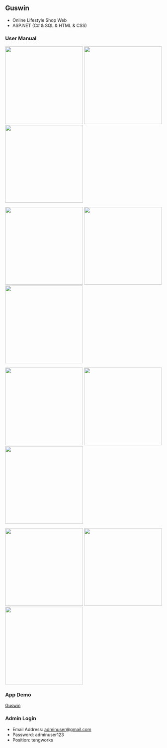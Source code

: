 ## Guswin
- Online Lifestyle Shop Web
- ASP.NET (C# & SQL & HTML & CSS)

### User Manual
<img src="https://user-images.githubusercontent.com/54095039/155366853-9590da92-405b-4941-ba5d-7ee668685b19.png" width="250"> <img src="https://user-images.githubusercontent.com/54095039/155366855-4ece6859-9ee4-4011-8c13-006bc980ba5f.png" width="250"> <img src="https://user-images.githubusercontent.com/54095039/155366836-9bc63f08-c62d-43be-84fb-95da0fc8afad.png" width="250">

<img src="https://user-images.githubusercontent.com/54095039/155366839-53128990-3449-49b1-bc32-70e2055fbe92.png" width="250"> <img src="https://user-images.githubusercontent.com/54095039/155366828-e424c898-34a5-4737-97e9-d0c900f6657e.png" width="250"> <img src="https://user-images.githubusercontent.com/54095039/155366834-2437b4c1-0abc-4be4-90a3-001559ed3bdb.png" width="250">

<img src="https://user-images.githubusercontent.com/54095039/155366840-67bfb638-909b-4078-b2f0-b792f0bf71d0.png" width="250"> <img src="https://user-images.githubusercontent.com/54095039/155366843-12f6ee17-fcb4-4112-ac47-be62009e23b7.png" width="250"> <img src="https://user-images.githubusercontent.com/54095039/155366825-92ad5f7f-f02a-472c-8817-7edfcab78626.png" width="250">

<img src="https://user-images.githubusercontent.com/54095039/155366847-c151ded9-cd5f-4faf-a761-5f814011287c.png" width="250"> <img src="https://user-images.githubusercontent.com/54095039/155366814-6bf3d743-b4cb-4885-bd7c-030137a3d2eb.png" width="250"> <img src="https://user-images.githubusercontent.com/54095039/155366851-2fcd8da2-83d3-4f13-9c07-e321ec87874a.png" width="250">

### App Demo
[Guswin](https://www.youtube.com/watch?v=OPm0MeUqMao)

### Admin Login
- Email Address: adminuser@gmail.com
- Password: adminuser123
- Position: tengworks
